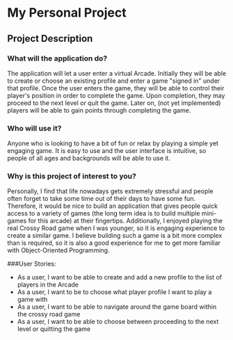 # My Personal Project

## Project Description

### What will the application do?
The application will let a user enter a virtual Arcade. Initially they will be able to create or choose an existing
profile and enter a game "signed in" under that profile. Once the user enters the game, they will be able to control
their player's position in order to complete the game. Upon completion, they may proceed to the next level or quit 
the game. Later on, (not yet implemented) players will be able to gain points through completing the game. 

### Who will use it?
Anyone who is looking to have a bit of fun or relax by playing a simple yet engaging game. It is easy to use and 
the user interface is intuitive, so people of all ages and backgrounds will be able to use it.

### Why is this project of interest to you?
Personally, I find that life nowadays gets extremely stressful and people often forget to take some time out of 
their days to have some fun. Therefore, it would be nice to build an application that gives people quick access to a 
variety of games (the long term idea is to build multiple mini-games for this arcade) at their fingertips. 
Additionally, I  enjoyed playing the real Crossy Road game when I was younger, so it is engaging experience to
create a similar game. I believe building such a game is a bit more complex than is required, so it is also a good 
experience for me to get more familiar with Object-Oriented Programming. 

###User Stories:
- As a user, I want to be able to create and add a new profile to the list of players in the Arcade
- As a user, I want to be to choose what player profile I want to play a game with
- As a user, I want to be able to navigate around the game board within the crossy road game
- As a user, I want to be able to choose between proceeding to the next level or quitting the game